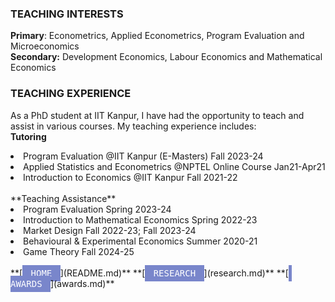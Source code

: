### TEACHING INTERESTS
**Primary**: Econometrics, Applied Econometrics, Program Evaluation and Microeconomics <br>
**Secondary:** Development Economics, Labour Economics and Mathematical Economics

### TEACHING EXPERIENCE
As a PhD student at IIT Kanpur, I have had the opportunity to teach and assist in various courses. My teaching experience includes: 
<br>
**Tutoring** 
<li> Program Evaluation
   @IIT Kanpur (E-Masters)        Fall 2023-24 </li>
<li> Applied Statistics and Econometrics
   @NPTEL Online Course         Jan21-Apr21 </li>
<li> Introduction to Economics
 @IIT Kanpur        Fall 2021-22</li> <br>
**Teaching Assistance**
<li>Program Evaluation
  Spring 2023-24 </li>
<li>Introduction to Mathematical Economics
Spring 2022-23 </li>
<li>Market Design
Fall 2022-23; Fall 2023-24</li>
<li>Behavioural & Experimental Economics
Summer 2020-21</li>
<li> Game Theory
   Fall 2024-25
</li>
<br>
**[<kbd style="background-color: #7986cb; color: #ffffff; font-size:1em; padding: 5px; align: right;"> HOME </kbd>](README.md)**  **[<kbd style="background-color: #7986cb; color: #ffffff; font-size:1em; padding: 5px; align: right;"> RESEARCH </kbd>](research.md)**  **[<kbd style="background-color: #7986cb; color: #ffffff; font-size:1em; padding: 5px; align: right;"> AWARDS </kbd>](awards.md)**

